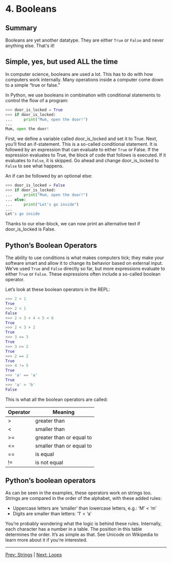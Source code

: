 # 4. Booleans

## Summary
Booleans are yet another datatype. They are either `True` or `False` and never anything else. That's it!
## Simple, yes, but used ALL the time
In computer science, booleans are used a lot. This has to do with how computers work internally. Many operations inside a computer come down to a simple “true or false.”

In Python, we use booleans in combination with conditional statements to control the flow of a program:
```python
>>> door_is_locked = True
>>> if door_is_locked:
...     print("Mum, open the door!")
...
Mum, open the door!
```
First, we define a variable called door_is_locked and set it to True. Next, you’ll find an if-statement. This is a so-called conditional statement. It is followed by an expression that can evaluate to either `True` or False. If the expression evaluates to True, the block of code that follows is executed. If it evaluates to `False`, it is skipped. Go ahead and change door_is_locked to `False` to see what happens.

An if can be followed by an optional else:
```python
>>> door_is_locked = False
>>> if door_is_locked:
...     print("Mum, open the door!")
... else:
...     print("Let's go inside")
...
Let's go inside
```
Thanks to our else-block, we can now print an alternative text if door_is_locked is False.
## Python’s Boolean Operators
The ability to use conditions is what makes computers tick; they make your software smart and allow it to change its behavior based on external input. We’ve used `True` and `False` directly so far, but more expressions evaluate to either `True` or `False`. These expressions often include a so-called boolean operator.

Let’s look at these boolean operators in the REPL:
```python
>>> 2 > 1
True
>>> 2 < 1
False
>>> 2 < 3 < 4 < 5 < 6
True
>>> 2 < 3 > 2
True
>>> 3 <= 3
True
>>> 3 >= 2
True
>>> 2 == 2
True
>>> 4 != 5
True
>>> 'a' == 'a'
True
>>> 'a' > 'b'
False
```
This is what all the boolean operators are called:

| Operator  |   Meaning                     |
|-----------|-------------------------------|
| >         |   greater than                |
| <         |   smaller than                |
| >=        |   greater than or equal to    |
| <=        |   smaller than or equal to    |
| ==        |   is equal                    |
| !=        |   is not equal                |
## Python’s boolean operators
As can be seen in the examples, these operators work on strings too. Strings are compared in the order of the alphabet, with these added rules:
- Uppercase letters are ‘smaller’ than lowercase letters, e.g.: ‘M’ < ‘m’
- Digits are smaller than letters: ‘1’ < ‘a’

You’re probably wondering what the logic is behind these rules. Internally, each character has a number in a table. The position in this table determines the order. It’s as simple as that. See Unicode on Wikipedia to learn more about it if you’re interested.

---
[Prev: Strings](<3-Strings.md>)   |   [Next: Loops](<5-Loops.md>)